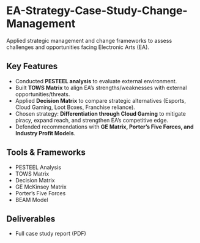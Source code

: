 # EA-Strategy-Case-Study-Change-Management 

Applied strategic management and change frameworks to assess challenges and opportunities facing Electronic Arts (EA).  

## Key Features  
- Conducted **PESTEEL analysis** to evaluate external environment.  
- Built **TOWS Matrix** to align EA’s strengths/weaknesses with external opportunities/threats.  
- Applied **Decision Matrix** to compare strategic alternatives (Esports, Cloud Gaming, Loot Boxes, Franchise reliance).  
- Chosen strategy: **Differentiation through Cloud Gaming** to mitigate piracy, expand reach, and strengthen EA’s competitive edge.  
- Defended recommendations with **GE Matrix, Porter’s Five Forces, and Industry Profit Models**.  

## Tools & Frameworks  
- PESTEEL Analysis  
- TOWS Matrix  
- Decision Matrix  
- GE McKinsey Matrix  
- Porter’s Five Forces  
- BEAM Model  

## Deliverables  
- Full case study report (PDF)  
